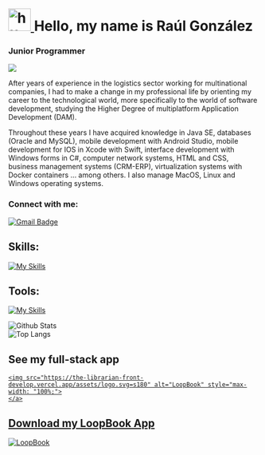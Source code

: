 
<div id="1">
  <h1 dir="auto">
    <a id ="user-photo" class="anchor" aria-hidden="true" href="https://www.raulgarvdev.com" >
    <img src="https://avatars.githubusercontent.com/u/82906346?v=4" alt="https://raulgarvdev.com" style="width: 45px; height:45px;">
    <a/>
    Hello, my name is Raúl González 

  </h1>
</div>
  
<div id="2">
    <h3>Junior Programmer</h3>
    <img src="https://raulgarvdev.com/wp-content/uploads/2022/01/cropped-cropped-cropped-cropped-logo3-e1642667309203.png">
    <p> 
        After years of experience in the logistics sector working for multinational companies, I had to make a change 
       in my professional life by orienting my career to the technological world, more specifically to the world of software development,
      studying the Higher Degree of multiplatform Application Development (DAM).
    </p>
    <p>
      Throughout these years I have acquired knowledge in Java SE, databases (Oracle and MySQL), mobile development with Android Studio,
      mobile development for IOS in Xcode with Swift, interface development with Windows forms in C#, computer network systems, 
      HTML and CSS, business management systems (CRM-ERP), virtualization systems with Docker containers ... among others. I also
      manage MacOS, Linux and Windows operating systems.
    </p>
  

### Connect with me:

[![Gmail Badge](https://img.shields.io/badge/-raulgonzalezdelaaleja@gmail.com-c14438?style=flat-square&logo=Gmail&logoColor=white&link=mailto:raulgonzalezdelaaleja@gmail.com)](mailto:raulgonzalezdelaaleja@gmail.com)
  
</div>
  
<div id="3">
  <h2>Skills:</h2>
  
   [![My Skills](https://skillicons.dev/icons?i=angular,html,css,bootstrap,react,java,spring,swift,androidstudio,cs)](https://skillicons.dev)
  
   <h2>Tools:</h2>
  
   [![My Skills](https://skillicons.dev/icons?i=docker,firebase,git,gradle,maven,idea,linux,wordpress,heroku)](https://skillicons.dev)
   
  ![Github Stats](https://github-readme-stats.vercel.app/api?username=RaulGarvDev&count_private=true&show_icons=true&include_all_commits=true)
  <br>
  ![Top Langs](https://github-readme-stats.vercel.app/api/top-langs/?username=RaulGarvDev&hide=TeX&layout=compact)
  
  
</div>

<div>
   <h2>See my full-stack app </h2>
    <a href="https://the-librarian-front-develop.vercel.app/">
 
    <img src="https://the-librarian-front-develop.vercel.app/assets/logo.svg=s180" alt="LoopBook" style="max-width: "100%;">
    </a>
 </div>
   
 <div>
   <h2>Download my LoopBook App </h2>
    <a href="https://play.google.com/store/apps/details?id=com.loopbook.loopbook&hl=es&gl=US">
       <img src="https://play-lh.googleusercontent.com/YtU_BHLx-2dqq9as_0AnJa1271zHy37srGNEkh9EE7YAqhfmv70cJC-7kS4RVamXhpw=s180" alt="LoopBook" style="max-width: "100%;">
    </a>
 </div>

